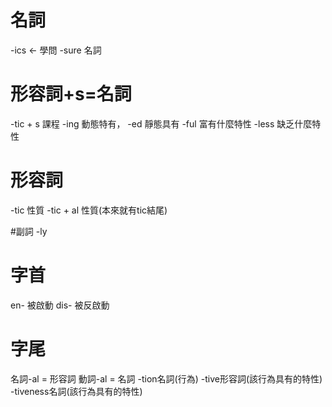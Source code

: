 # 名詞
-ics <- 學問
-sure 名詞

# 形容詞+s=名詞
-tic + s 課程
-ing 動態特有，
-ed  靜態具有
-ful 富有什麼特性
-less 缺乏什麼特性

# 形容詞
-tic 性質
-tic + al 性質(本來就有tic結尾)

#副詞
-ly

# 字首
en- 被啟動
dis- 被反啟動


# 字尾
名詞-al = 形容詞
動詞-al = 名詞
-tion名詞(行為)
-tive形容詞(該行為具有的特性)
-tiveness名詞(該行為具有的特性)